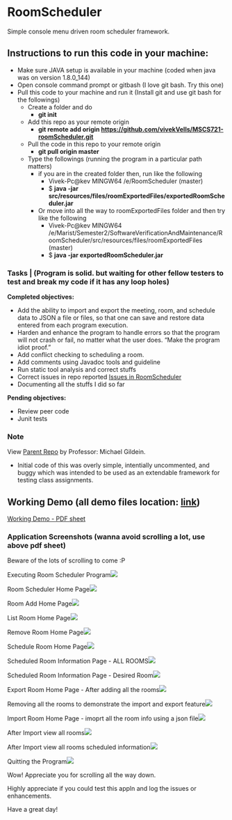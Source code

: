 # RoomScheduler
Simple console menu driven room scheduler framework.

## Instructions to run this code in your machine:
- Make sure JAVA setup is available in your machine (coded when java was on version 1.8.0_144)
- Open console command prompt or gitbash (I love git bash. Try this one)
- Pull this code to your machine and run it (Install git and use git bash for the followings)
  - Create a folder and do 
    - **git init**
  - Add this repo as your remote origin 
    - **git remote add origin https://github.com/vivekVells/MSCS721-roomScheduler.git**
  - Pull the code in this repo to your remote origin 
    - **git pull origin master**   
  - Type the followings (running the program in a particular path matters)
    - if you are in the created folder then, run like the following
        - Vivek-Pc@kev MINGW64 /e/RoomScheduler (master)
        - $ **java -jar src/resources/files/roomExportedFiles/exportedRoomScheduler.jar** 
    - Or move into all the way to roomExportedFiles folder and then try like the following
        - Vivek-Pc@kev MINGW64 /e/Marist/Semester2/SoftwareVerificationAndMaintenance/RoomScheduler/src/resources/files/roomExportedFiles (master)
        - $ **java -jar exportedRoomScheduler.jar**

### Tasks | (Program is solid. but waiting for other fellow testers to test and break my code if it has any loop holes)
**Completed objectives:**
* Add the ability to import and export the meeting, room, and schedule data to JSON a file
or files, so that one can save and restore data entered from each program execution.
* Harden and enhance the program to handle errors so that the program will not crash or
fail, no matter what the user does. “Make the program idiot proof.”
* Add conflict checking to scheduling a room.
* Add comments using Javadoc tools and guideline
* Run static tool analysis and correct stuffs
* Correct issues in repo reported [Issues in RoomScheduler](https://github.com/vivekVells/MSCS721-roomScheduler/issues)
* Documenting all the stuffs I did so far

**Pending objectives:**
* Review peer code
* Junit tests

### Note
View [Parent Repo](https://github.com/gildmi/RoomScheduler) by Professor: Michael Gildein.
- Initial code of this was overly simple, intentially uncommented, and buggy which was intended to be used as an extendable framework for testing class assignments.

## Working Demo (all demo files location: [link](https://github.com/vivekVells/MSCS721-roomScheduler/tree/master/src/resources/workingDemo))
[Working Demo - PDF sheet](https://github.com/vivekVells/MSCS721-roomScheduler/blob/master/src/resources/workingDemo/files/Room%20Scheduler%20-%20by%20Vivek%20Vellaiyappan.pdf)

### Application Screenshots (wanna avoid scrolling a lot, use above pdf sheet)
Beware of the lots of scrolling to come :P



Executing Room Scheduler Program![](https://github.com/vivekVells/MSCS721-roomScheduler/blob/master/src/resources/workingDemo/Images/V1Feb17/1-ExecutingRoomSchedulerJarFile.png)

Room Scheduler Home Page![](https://github.com/vivekVells/MSCS721-roomScheduler/blob/master/src/resources/workingDemo/Images/V1Feb17/2-RoomSchedulerHomePage.png)

Room Add Home Page![](https://github.com/vivekVells/MSCS721-roomScheduler/blob/master/src/resources/workingDemo/Images/V1Feb17/3-RoomAddingResult.png)

List Room Home Page![](https://github.com/vivekVells/MSCS721-roomScheduler/blob/master/src/resources/workingDemo/Images/V1Feb17/4-ViewAddedRooms.png)

Remove Room Home Page![](https://github.com/vivekVells/MSCS721-roomScheduler/blob/master/src/resources/workingDemo/Images/V1Feb17/5-RemoveRoomPage.png)

Schedule Room Home Page![](https://github.com/vivekVells/MSCS721-roomScheduler/blob/master/src/resources/workingDemo/Images/V1Feb17/6-ScheduleRoomHomePageResult.png)

Scheduled Room Information Page - ALL ROOMS![](https://github.com/vivekVells/MSCS721-roomScheduler/blob/master/src/resources/workingDemo/Images/V1Feb17/7-ViewingAllRoomsSchedule.png)

Scheduled Room Information Page - Desired Room![](https://github.com/vivekVells/MSCS721-roomScheduler/blob/master/src/resources/workingDemo/Images/V1Feb17/8-ViewingDesiredRoomResult.png)

Export Room Home Page - After adding all the rooms![](https://github.com/vivekVells/MSCS721-roomScheduler/blob/master/src/resources/workingDemo/Images/V1Feb17/10-ExportFeatureResults.png)

Removing all the rooms to demonstrate the import and export feature![](https://github.com/vivekVells/MSCS721-roomScheduler/blob/master/src/resources/workingDemo/Images/V1Feb17/9-RemovedAllRoomsForExportAndImportFeatureDemo.png)

Import Room Home Page - imoprt all the room info using a json file![](https://github.com/vivekVells/MSCS721-roomScheduler/blob/master/src/resources/workingDemo/Images/V1Feb17/11-ImportFeatureResults.png)

After Import view all rooms![](https://github.com/vivekVells/MSCS721-roomScheduler/blob/master/src/resources/workingDemo/Images/V1Feb17/12-AfterImportViewingRooms.png)

After Import view all rooms scheduled information![](https://github.com/vivekVells/MSCS721-roomScheduler/blob/master/src/resources/workingDemo/Images/V1Feb17/13-AfterImportViewingAllRoomsSchedules.png)

Quitting the Program![](https://github.com/vivekVells/MSCS721-roomScheduler/blob/master/src/resources/workingDemo/Images/V1Feb17/14-QuittingProgram.png)

Wow! Appreciate you for scrolling all the way down.

Highly appreciate if you could test this appln and log the issues or enhancements.

Have a great day!


